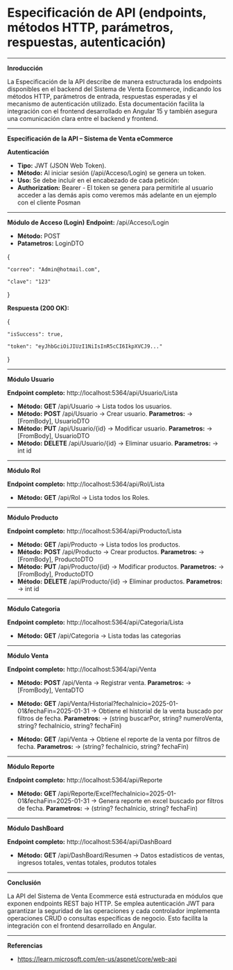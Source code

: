 # Especificación de API (endpoints, métodos HTTP, parámetros, respuestas, autenticación)

---

**Inroducción**

La Especificación de la API describe de manera estructurada los endpoints disponibles en el backend del Sistema de Venta Ecommerce, indicando los métodos HTTP, parámetros de entrada, respuestas esperadas y el mecanismo de autenticación utilizado. Esta documentación facilita la integración con el frontend desarrollado en Angular 15 y también asegura una comunicación clara entre el backend y frontend.


---

**Especificación de la API – Sistema de Venta eCommerce**

**Autenticación**
- **Tipo:** JWT (JSON Web Token).
- **Método:** Al iniciar sesión (/api/Acceso/Login) se genera un token.
- **Uso:** Se debe incluír en el encabezado de cada petición:
- **Authorization:** Bearer <token> - El token se genera para permitirle al usuario acceder a las demás apis como veremos más adelante en un ejemplo con el cliente Posman

---

**Módulo de Acceso (Login)**
**Endpoint:** /api/Acceso/Login
- **Método:** POST
- **Patametros:** LoginDTO

{

    "correo": "Admin@hotmail.com",
    
    "clave": "123"
  
}

**Respuesta (200 OK):**

{

    "isSuccess": true,
    
    "token": "eyJhbGciOiJIUzI1NiIsInR5cCI6IkpXVCJ9..."
  
}


---


**Módulo Usuario**
  
**Endpoint completo:** http://localhost:5364/api/Usuario/Lista 

- **Método:** **GET** /api/Usuario →  Lista todos los usuarios. 
- **Método:** **POST** /api/Usuario → Crear usuario. **Parametros:** → [FromBody], UsuarioDTO
- **Método:** **PUT**  /api/Usuario/{id} → Modificar usuario. **Parametros:** → [FromBody], UsuarioDTO
- **Método:** **DELETE** /api/Usuario/{id} → Eliminar usuario. **Parametros:** → int id

---


**Módulo Rol**
  
**Endpoint completo:** http://localhost:5364/api/Rol/Lista 

- **Método:** **GET** /api/Rol →  Lista todos los Roles.

---


**Módulo Producto**
  
**Endpoint completo:** http://localhost:5364/api/Producto/Lista 

- **Método:** **GET** /api/Producto →  Lista todos los productos. 
- **Método:** **POST** /api/Producto → Crear productos. **Parametros:** → [FromBody], ProductoDTO
- **Método:** **PUT**  /api/Producto/{id} → Modificar productos. **Parametros:** → [FromBody], ProductoDTO
- **Método:** **DELETE** /api/Producto/{id} → Eliminar productos. **Parametros:** → int id

---

**Módulo Categoria**
  
**Endpoint completo:** http://localhost:5364/api/Categoria/Lista 

- **Método:** **GET** /api/Categoria →  Lista todas las categorias

---


**Módulo Venta**
  
**Endpoint completo:** http://localhost:5364/api/Venta 
 
- **Método:** **POST** /api/Venta → Registrar venta. **Parametros:** → [FromBody], VentaDTO
- **Método:** **GET**  /api/Venta/Historial?fechaInicio=2025-01-01&fechaFin=2025-01-31 → Obtiene el historial de la venta buscado por filtros de fecha. **Parametros:** → (string buscarPor, string? numeroVenta, string? fechaInicio, string? fechaFin)

- **Método:** **GET** /api/Venta → Obtiene el reporte de la venta por filtros de fecha. **Parametros:** → (string? fechaInicio, string? fechaFin)

---


**Módulo Reporte**

**Endpoint completo:** http://localhost:5364/api/Reporte

- **Método:** **GET** /api/Reporte/Excel?fechaInicio=2025-01-01&fechaFin=2025-01-31 → Genera reporte en excel buscado por filtros de fecha. **Parametros:** → (string? fechaInicio, string? fechaFin)

---

**Módulo DashBoard**

**Endpoint completo:** http://localhost:5364/api/DashBoard

- **Método:** **GET** /api/DashBoard/Resumen → Datos estadísticos de ventas, ingresos totales, ventas totales, produtos totales

---


**Conclusión**

La API del Sistema de Venta Ecommerce está estructurada en módulos que exponen endpoints REST bajo HTTP. Se emplea autenticación JWT para garantizar la seguridad de las operaciones y cada controlador implementa operaciones CRUD o consultas específicas de negocio. Esto facilita la integración con el frontend desarrollado en Angular.

---


**Referencias**

- https://learn.microsoft.com/en-us/aspnet/core/web-api



